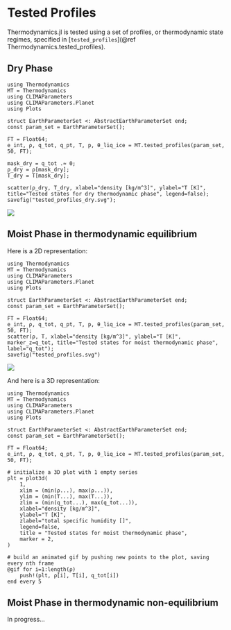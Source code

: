 # Tested Profiles

Thermodynamics.jl is tested using a set of profiles, or thermodynamic state regimes, specified in [`tested_profiles`](@ref Thermodynamics.tested_profiles).

## Dry Phase

```@example
using Thermodynamics
MT = Thermodynamics
using CLIMAParameters
using CLIMAParameters.Planet
using Plots

struct EarthParameterSet <: AbstractEarthParameterSet end;
const param_set = EarthParameterSet();

FT = Float64;
e_int, ρ, q_tot, q_pt, T, p, θ_liq_ice = MT.tested_profiles(param_set, 50, FT);

mask_dry = q_tot .≈ 0;
ρ_dry = ρ[mask_dry];
T_dry = T[mask_dry];

scatter(ρ_dry, T_dry, xlabel="density [kg/m^3]", ylabel="T [K]", title="Tested states for dry thermodynamic phase", legend=false);
savefig("tested_profiles_dry.svg");
```
![](tested_profiles_dry.svg)

## Moist Phase in thermodynamic equilibrium

Here is a 2D representation:
```@example
using Thermodynamics
MT = Thermodynamics
using CLIMAParameters
using CLIMAParameters.Planet
using Plots

struct EarthParameterSet <: AbstractEarthParameterSet end;
const param_set = EarthParameterSet();

FT = Float64;
e_int, ρ, q_tot, q_pt, T, p, θ_liq_ice = MT.tested_profiles(param_set, 50, FT);
scatter(ρ, T, xlabel="density [kg/m^3]", ylabel="T [K]", marker_z=q_tot, title="Tested states for moist thermodynamic phase", label="q_tot");
savefig("tested_profiles.svg")
```
![](tested_profiles.svg)

And here is a 3D representation:
```@example
using Thermodynamics
MT = Thermodynamics
using CLIMAParameters
using CLIMAParameters.Planet
using Plots

struct EarthParameterSet <: AbstractEarthParameterSet end;
const param_set = EarthParameterSet();

FT = Float64;
e_int, ρ, q_tot, q_pt, T, p, θ_liq_ice = MT.tested_profiles(param_set, 50, FT);

# initialize a 3D plot with 1 empty series
plt = plot3d(
    1,
    xlim = (min(ρ...), max(ρ...)),
    ylim = (min(T...), max(T...)),
    zlim = (min(q_tot...), max(q_tot...)),
    xlabel="density [kg/m^3]",
    ylabel="T [K]",
    zlabel="total specific humidity []",
    legend=false,
    title = "Tested states for moist thermodynamic phase",
    marker = 2,
)

# build an animated gif by pushing new points to the plot, saving every nth frame
@gif for i=1:length(ρ)
    push!(plt, ρ[i], T[i], q_tot[i])
end every 5
```

## Moist Phase in thermodynamic non-equilibrium

In progress...
